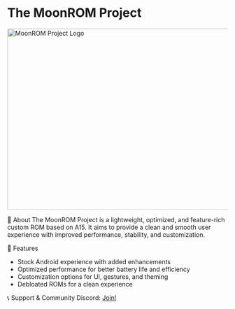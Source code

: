 # The MoonROM Project
<img src="https://i.ibb.co/G459P8hv/image.png" alt="MoonROM Project Logo" width=750 height=414>

📱 About
The MoonROM Project is a lightweight, optimized, and feature-rich custom ROM based on A15. It aims to provide a clean and smooth user experience with improved performance, stability, and customization.

🚀 Features
- Stock Android experience with added enhancements
- Optimized performance for better battery life and efficiency
- Customization options for UI, gestures, and theming
- Debloated ROMs for a clean experience

📞 Support & Community
Discord: [Join!](https://discord.gg/4eEVWBnvRH)
